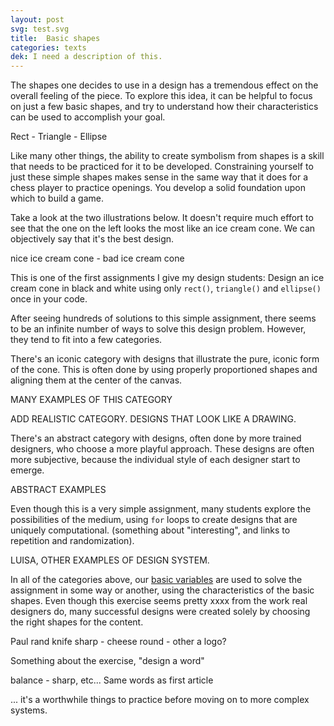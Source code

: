 ```yaml
---
layout: post
svg: test.svg
title:  Basic shapes
categories: texts
dek: I need a description of this.
---
```


The shapes one decides to use in a design has a tremendous effect on the overall feeling of the piece. To explore this idea, it can be helpful to focus on just a few basic shapes, and try to understand how their characteristics can be used to accomplish your goal.

Rect - Triangle - Ellipse

Like many other things, the ability to create symbolism from shapes is a skill that needs to be practiced for it to be developed. Constraining yourself to just these simple shapes makes sense in the same way that it does for a chess player to practice openings. You develop a solid foundation upon which to build a game.

Take a look at the two illustrations below. It doesn't require much effort to see that the one on the left looks the most like an ice cream cone. We can objectively say that it's the best design.

nice ice cream cone - bad ice cream cone

This is one of the first assignments I give my design students: Design an ice cream cone in black and white using only `rect()`, `triangle()` and `ellipse()` once in your code.

After seeing hundreds of solutions to this simple assignment, there seems to be an infinite number of ways to solve this design problem. However, they tend to fit into a few categories.

There's an iconic category with designs that illustrate the pure, iconic form of the cone. This is often done by using properly proportioned shapes and aligning them at the center of the canvas.

MANY EXAMPLES OF THIS CATEGORY

ADD REALISTIC CATEGORY. DESIGNS THAT LOOK LIKE A DRAWING.

There's an abstract category with designs, often done by more trained designers, who choose a more playful approach. These designs are often more subjective, because the individual style of each designer start to emerge.

ABSTRACT EXAMPLES

Even though this is a very simple assignment, many students explore the possibilities of the medium, using `for` loops to create designs that are uniquely computational. (something about "interesting", and links to repetition and randomization).

LUISA, OTHER EXAMPLES OF DESIGN SYSTEM.


In all of the categories above, our [basic variables](#) are used to solve the assignment in some way or another, using the characteristics of the basic shapes. Even though this exercise seems pretty xxxx from the work real designers do, many successful designs were created solely by choosing the right shapes for the content.

Paul rand knife sharp - cheese round - other a logo?

Something about the exercise, "design a word"

balance - sharp, etc... Same words as first article

... it's a worthwhile things to practice before moving on to more complex systems.
